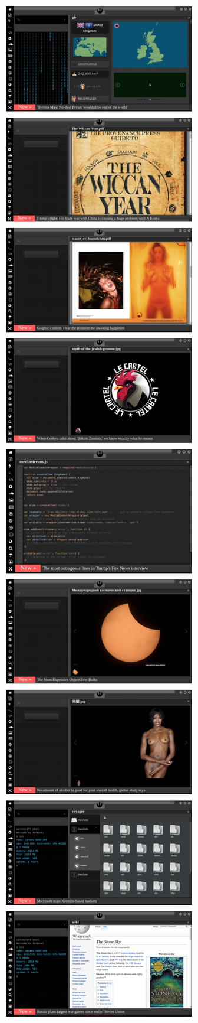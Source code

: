 
[![Image](brexit.png)](https://www.pornhub.com/view_video.php?viewkey=ph5daf2b0666260)
<!--
bkz izleyeğlim yorumlyağlımmm beyleğğğğğğğğğğğ kaçmaz bu linkleğğğğğğğğ
bkz sıcağğğğğğğ 3. sayfa haberleri geldiğğğğ beyleğğğğğğğ sıcağğğğğğğğğğğğğğğğ
bkz kızının bi götten bi amdan sikti suçu engelli ekşiciye attıııı tıklağlağğm kinkler sıcağğğğğğğ 
bkz amcaoğluyla sikişirken babasının kaynına yakalandı tıklağlığmmmmmm
bkz kızını bi götten bi amdan siktiğ sikmeye doyamadım dediğ tıklağlağmm sıcağğğğ linklerrrr kaynağğğ membağ
bkz öz oğlunu sikti sikmedim dedi haber detayı tıklağğğğğğğlağmmmmmm sıcağğğğğğğğğğ
bkz murat öbüç demede ne paylaştı video link geliyoooğğğğğğğğ beyleeeeeeeğğğğğğğğğ
bkz linkler socağ beyler uzaklaşmış olmazzzzzzzzz tıklağ izleğ irdeleğğğğğğğğ
bkz adanada kaynını götten sikerken gelinine yakalandı  tıklağlaplım izleyeğlim 
bkz kızını iki defa sikti bi kere götten bi kere amdan çok zevkliydi dedi linkler geliyo beylerrrrrrr
bkz desti izdivaça katıldı şok şok şok izleğleğim beylerrrrrrr linkler tazeğğğğğğğğğ
bkz antepli çiftin düğününü basan kayınbaba haberi geldiğ beylerrrrrrrr değmesin sıcağğğğğğğ
bkz babalı kızlı tecavüz haber link full rar arşiv geldi beylerrrrrrr linkler tazeğğğğğğğğğ
bkz efenim değmesin sıcak linğğğ babalı tecavüz haberi efenim sıraya geçelim
bkz izmirde boşanmak istemeyen karısını bıçaklayıp götten siken türk link burda tıklağlaım 
bzk çorumnda kaynının götüne bisiklet sokan adam tıklayalım link burda
bkz sakaryada oğlunun pipisini kesen adam link burada izleyelim efenim
bkz baldızına arkadan dayayıp dayamadım diyen adam izleyelim efenim link burda tıklağ izleğ irdeleğ
bkz baldızını sikip baldan datlıydı dayanamadım diyen baba link burda izleyelim efenim
bkz kaynını iki kere sikip sikmedim kucağıma oturdu diyen baba
bkz esra erolda kıza takma yarrak götüren türk
bkz evlenirsek seni günde beş posta sikerim diyen baba
https://eksisozluk.com/abddeki-evlilik-programina-konuk-olan-turk--6522673?a=popular bkz türk oğlu türk
https://www.uludagsozluk.com/k/k%C4%B1z%C4%B1na-tecav%C3%BCz-edip-engelli-birine-y%C4%B1kan-baba/ hehehehe
https://eksisozluk.com/oz-kizini-iki-defa-hamile-birakan-adam--6521882?a=popular bkz ben
bkz kızının sikip sikmedim diyen baba
bkz ahlak bekçiliği maaşları yatmamış diyen ekşici
bkz baldızını sikerken ekşcilere yakalanan adam
bkz ahlak bekçiliği maaşları
bkz babasına sakso çeken kız
bkz baldız baldan tatlıdır diyen adam
bkz üyey babasıyla gizli sikişen kızlar
bkz bütün mahalle tren yaparken izleyen adam
bkz kaynın götten sikip suçu kayınçosuna atan adam
bkz karısının götten sikip size ne lan diyen ahlaksız adam
bkz kaynanasını götten sikip size ne lan diyen adam
bkz kızını götten sikip ekşicileri de böyle sikecem diyen baba
https://www.uludagsozluk.com/k/k%C4%B1z%C4%B1na-tecav%C3%BCz-edip-engelli-birine-y%C4%B1kan-baba/
bkz kamalcıların erkek le kadın arasına girme merakı
bkz bünevver karabulutun cem gafammı gestiyse benimkini kesti size ne amın sıçtıkları demesi
bkz bünevver karabulutun cem karabuluta attığı meşajlar
bkz ak boyların uplamadığı başlıklar
bkz bünevver karabulut cinayetini ısr perdesini koruması
bkz ölülere girmenin daha zevkli olması
bkz bünevver karabuluta girmek özgecan aslana girmemek
bzk futbolcuya entry girerkene göt parmaklamak
bkz mustafa amık doğana entry girerkene ciddileşmek
bkz ölülere entry girerekene heycanlanmak nekrofili olmak
bkz müge amlı vs tangır budundan doğan
bkz bünevver karabulutun cem gafamı gestiyse benimkini kesti size ne demesi
bkz irdelenmesi gereken isimler pedofili nekrofili cinayetler sır perdeleri olması
https://www.uludagsozluk.com/k/murat-a%C4%9F%C4%B1rel-bar%C4%B1%C5%9F-pehlivan-bar%C4%B1%C5%9F-terko%C4%9Flu/&w=bg
https://www.uludagsozluk.com/k/nadira-kadirova/&w=gd bkz münnevver karabulut cinayeti sır perdesi -->

![Image](wiccanyear.png)

[![Image](hearthemoment.png)](http://www.taschen-transfer.com/media/downloads/teaser_ce_buendchen.pdf)

[![Image](myth-of-the-jewish-genome.png)](https://www.merriam-webster.com/dictionary/chromatic)

![Image](mediasource.png)

![Image](ISS.png)

[![Image](完璧.png)](https://www.ibm.com/developerworks/jp/aix/library/au-errnovariable/index.html)

![Image](voyager.png)

![Image](stone-sky.png)


